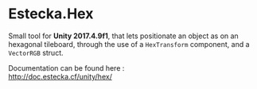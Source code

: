 # Estecka.Hex
Small tool for **Unity 2017.4.9f1**, that lets positionate an object as on an hexagonal tileboard, through the use of a `HexTransform` component, and a `VectorRGB` struct.

Documentation can be found here :\
http://doc.estecka.cf/unity/hex/
